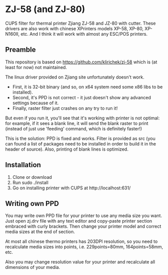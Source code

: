 ZJ-58 (and ZJ-80)
=================

CUPS filter for thermal printer Zjiang ZJ-58 and JZ-80 with cutter.
These drivers are also work with chinese XPrinters models XP-58, XP-80, XP-N160II, etc. And I think it will work with almost any ESC/POS printers.

Preamble
--------

This repository is based on https://github.com/klirichek/zj-58 which is (at least for now) not maintained.

The linux driver provided on Zjiang site unfortunately doesn't work.
* First, it is 32-bit binary (and so, on x64 system need some x86 libs to be installed).
* Second, it's PPD is not correct - it just doesn't show any advanced settings because of it.
* Finally, raster filter just crashes on any try to run it!

But even if you run it, you'll see that it's working with printer is not optimal: for example, if it sees a blank line, 
it will send the blank raster to print (instead of just use 'feeding' command, which is definitely faster!)

This is the solution: PPD is fixed and works.
Filter is provided as src (you can found a list of packages need to be installed in order to build it in the header of source).
Also, printing of blank lines is optimized.

Installation
------------

1) Clone or download
2) Run sudo ./install
3) Go on installing printer with CUPS at http://localhost:631/

Writing own PPD
---------------

You may write own PPD file for your printer to use any media size you want. Just open
zj.drv file with any text editor and copy-paste printer section embraced with curly brackets.
Then change your printer model and correct media sizes at the end of section.

At most all chinese thermo printers has 203DPI resolution, so you need to recalculate media sizes
into points, i.e. 229points=80mm, 164points=58mm, etc.

Also you may change resolution value for your printer and recalculate all dimensions of your media.